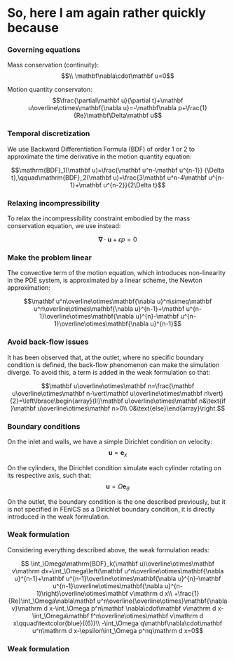 # So, here I am again rather quickly because

### Governing equations

Mass conservation (continuity):
$$\\ \mathbf\nabla\cdot\mathbf u=0$$

Motion quantity conservaton:
$$\frac{\partial\mathbf u}{\partial t}+\mathbf u\overline\otimes\mathbf{\nabla u}=-\mathbf\nabla p+\frac{1}{Re}\mathbf\Delta\mathbf u$$

### Temporal discretization

We use Backward Differentiation Formula (BDF) of order 1 or 2 to approximate the time derivative in the motion quantity equation:

$$\mathrm{BDF}_1(\mathbf u)=\frac{\mathbf u^n-\mathbf u^{n-1}} {\Delta t},\qquad\mathrm{BDF}_2(\mathbf u)=\frac{3\mathbf u^n-4\mathbf u^{n-1}+\mathbf u^{n-2}}{2\Delta t}$$

### Relaxing incompressibility

To relax the incompressibility constraint embodied by the mass conservation equation, we use instead:

$$\mathbf\nabla\cdot\mathbf u+\epsilon p=0$$

### Make the problem linear

The convective term of the motion equation, which introduces non-linearity in the PDE system, is approximated by a linear scheme, the Newton approximation:

$$\mathbf u^n\overline\otimes\mathbf{\nabla u}^n\simeq\mathbf u^n\overline\otimes\mathbf{\nabla u}^{n-1}+\mathbf u^{n-1}\overline\otimes\mathbf{\nabla u}^{n}-\mathbf u^{n-1}\overline\otimes\mathbf{\nabla u}^{n-1}$$


### Avoid back-flow issues

It has been observed that, at the outlet, where no specific boundary condition is defined, the back-flow phenomenon can make the simulation diverge. To avoid this, a term is added in the weak formulation so that:

$$\mathbf u\overline\otimes\mathbf n=\frac{\mathbf u\overline\otimes\mathbf n-\vert\mathbf u\overline\otimes\mathbf n\vert}{2}=\left\lbrace\begin{array}{ll}\mathbf u\overline\otimes\mathbf n&\text{if }\mathbf u\overline\otimes\mathbf n>0\\ 0&\text{else}\end{array}\right.$$

### Boundary conditions

On the inlet and walls, we have a simple Dirichlet condition on velocity:
$$\mathbf u =\mathbf e_x$$

On the cylinders, the Dirichlet condition simulate each cylinder rotating on its respective axis, such that:
$$\mathbf u = \Omega\mathbf e_\theta$$

On the outlet, the boundary condition is the one described previously, but it is not specified in FEniCS as a Dirichlet boundary condition, it is directly introduced in the weak formulation.

### Weak formulation

Considering everything described above, the weak formulation reads:

$$ \int_\Omega\mathrm{BDF}_k(\mathbf u)\overline\otimes\mathbf v\mathrm dx+\int_\Omega\left(\mathbf u^n\overline\otimes\mathbf{\nabla u}^{n-1}+\mathbf u^{n-1}\overline\otimes\mathbf{\nabla u}^{n}-\mathbf u^{n-1}\overline\otimes\mathbf{\nabla u}^{n-1}\right)\overline\otimes\mathbf v\mathrm d x\\ +\frac{1}{Re}\int_\Omega\nabla\mathbf u^n\overline{\overline\otimes}\mathbf{\nabla v}\mathrm d x-\int_\Omega p^n\mathbf \nabla\cdot\mathbf v\mathrm d x-\int_\Omega\mathbf f^n\overline\otimes\mathbf v\mathrm d x\qquad\textcolor{blue}{(6)}\\ -\int_\Omega q\mathbf\nabla\cdot\mathbf u^n\mathrm d x-\epsilon\int_\Omega p^nq\mathrm d x=0$$

### Weak formulation




